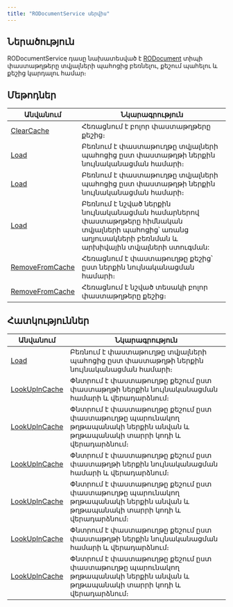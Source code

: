 ```yaml
---
title: "RODocumentService սերվիս"
---
```


## Ներածություն

RODocumentService դասը նախատեսված է [RODocument](../types/RODocument.md) տիպի փաստաթղթերը տվյալների պահոցից բեռնելու, քեշում պահելու և քեշից կարդալու համար։

## Մեթոդներ

| Անվանում | Նկարագրություն |
|----------|----------------|
| [ClearCache](RODocumentService/ClearCache.md) | Հեռացնում է բոլոր փաստաթղթերը քեշից։ |
| [Load](RODocumentService/Load.md) | Բեռնում է փաստաթուղթը տվյալների պահոցից ըստ փաստաթղթի ներքին նույնականացման համարի։ |
| [Load](RODocumentService/Load1.md) | Բեռնում է փաստաթուղթը տվյալների պահոցից ըստ փաստաթղթի ներքին նույնականացման համարի։ |
| [Load](RODocumentService/Load3.md) | Բեռնում է նշված ներքին նույնականացման համարներով փաստաթղթերը հիմնական տվյալների պահոցից՝ առանց աղյուսակների բեռնման և արխիվային տվյալների ստուգման: |
| [RemoveFromCache](RODocumentService/RemoveFromCache.md) | Հեռացնում է փաստաթուղթը քեշից՝ ըստ ներքին նույնականացման համարի։ |
| [RemoveFromCache](RODocumentService/RemoveFromCache1.md) | Հեռացնում է նշված տեսակի բոլոր փաստաթղթերը քեշից։ |

## Հատկություններ

| Անվանում | Նկարագրություն |
|----------|----------------|
| [Load](RODocumentService/Load2.md) | Բեռնում է փաստաթուղթը տվյալների պահոցից ըստ փաստաթղթի ներքին նույնականացման համարի։ |
| [LookUpInCache](RODocumentService/LookUpInCache.md) | Փնտրում է փաստաթուղթը քեշում ըստ փաստաթղթի ներքին նույնականացման համարի և վերադարձնում։ |
| [LookUpInCache](RODocumentService/LookUpInCache1.md) | Փնտրում է փաստաթուղթը քեշում ըստ փաստաթուղթը պարունակող թղթապանակի ներքին անվան և թղթապանակի տարրի կոդի և վերադարձնում։ |
| [LookUpInCache](RODocumentService/LookUpInCache2.md) | Փնտրում է փաստաթուղթը քեշում ըստ փաստաթղթի ներքին նույնականացման համարի և վերադարձնում։ |
| [LookUpInCache](RODocumentService/LookUpInCache3.md) | Փնտրում է փաստաթուղթը քեշում ըստ փաստաթուղթը պարունակող թղթապանակի ներքին անվան և թղթապանակի տարրի կոդի և վերադարձնում։ |
| [LookUpInCache](RODocumentService/LookUpInCache4.md) | Փնտրում է փաստաթուղթը քեշում ըստ փաստաթղթի ներքին նույնականացման համարի և վերադարձնում։ |
| [LookUpInCache](RODocumentService/LookUpInCache5.md) | Փնտրում է փաստաթուղթը քեշում ըստ փաստաթուղթը պարունակող թղթապանակի ներքին անվան և թղթապանակի տարրի կոդի և վերադարձնում։ |